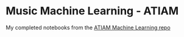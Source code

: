 # Music Machine Learning - ATIAM

My completed notebooks from the [ATIAM Machine Learning repo](https://github.com/esling/atiam_ml)

